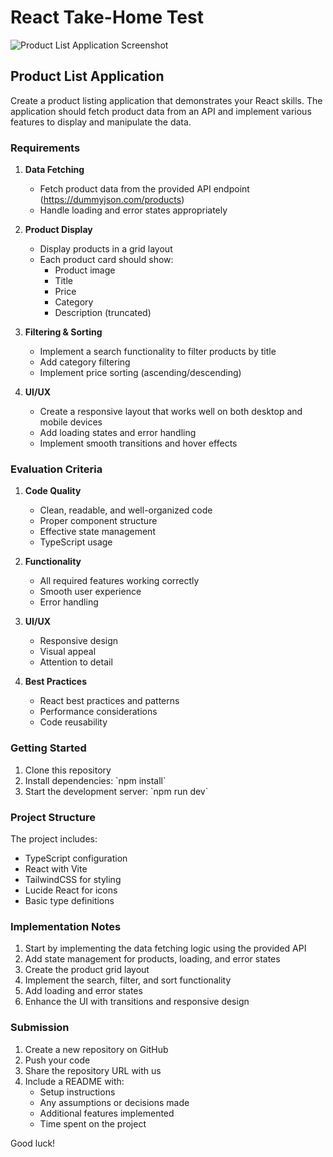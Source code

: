 # React Take-Home Test

![Product List Application Screenshot](https://raw.githubusercontent.com/somtougeh/product-list-test/main/product.png)


## Product List Application

Create a product listing application that demonstrates your React skills. The application should fetch product data from an API and implement various features to display and manipulate the data.

### Requirements

1. **Data Fetching**
   - Fetch product data from the provided API endpoint (https://dummyjson.com/products)
   - Handle loading and error states appropriately

2. **Product Display**
   - Display products in a grid layout
   - Each product card should show:
     - Product image
     - Title
     - Price
     - Category
     - Description (truncated)

3. **Filtering & Sorting**
   - Implement a search functionality to filter products by title
   - Add category filtering
   - Implement price sorting (ascending/descending)

4. **UI/UX**
   - Create a responsive layout that works well on both desktop and mobile devices
   - Add loading states and error handling
   - Implement smooth transitions and hover effects

### Evaluation Criteria

1. **Code Quality**
   - Clean, readable, and well-organized code
   - Proper component structure
   - Effective state management
   - TypeScript usage

2. **Functionality**
   - All required features working correctly
   - Smooth user experience
   - Error handling

3. **UI/UX**
   - Responsive design
   - Visual appeal
   - Attention to detail

4. **Best Practices**
   - React best practices and patterns
   - Performance considerations
   - Code reusability

### Getting Started

1. Clone this repository
2. Install dependencies: \`npm install\`
3. Start the development server: \`npm run dev\`

### Project Structure

The project includes:
- TypeScript configuration
- React with Vite
- TailwindCSS for styling
- Lucide React for icons
- Basic type definitions

### Implementation Notes

1. Start by implementing the data fetching logic using the provided API
2. Add state management for products, loading, and error states
3. Create the product grid layout
4. Implement the search, filter, and sort functionality
5. Add loading and error states
6. Enhance the UI with transitions and responsive design

### Submission

1. Create a new repository on GitHub
2. Push your code
3. Share the repository URL with us
4. Include a README with:
   - Setup instructions
   - Any assumptions or decisions made
   - Additional features implemented
   - Time spent on the project

Good luck!
